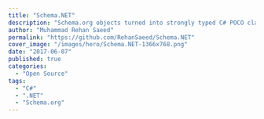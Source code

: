 ```yaml
---
title: "Schema.NET"
description: "Schema.org objects turned into strongly typed C# POCO classes for use in .NET. All classes can be serialized into JSON/JSON-LD and XML, typically used to represent structured data in the head section of html page."
author: "Muhammad Rehan Saeed"
permalink: "https://github.com/RehanSaeed/Schema.NET"
cover_image: "/images/hero/Schema.NET-1366x768.png"
date: "2017-06-07"
published: true
categories:
  - "Open Source"
tags:
  - "C#"
  - ".NET"
  - "Schema.org"
---
```

